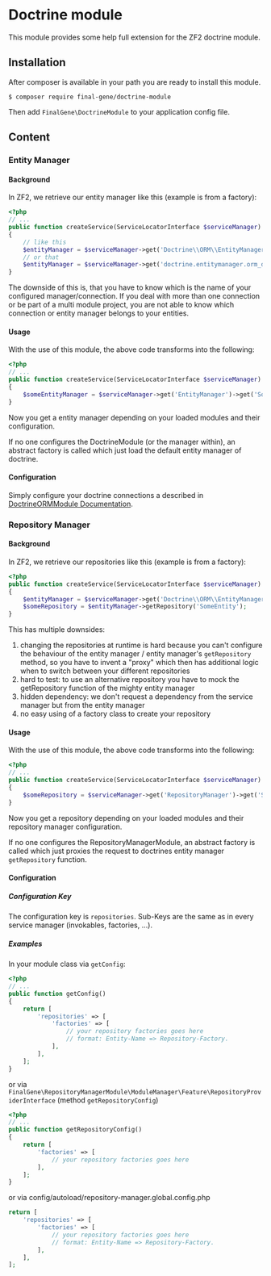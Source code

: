 # Doctrine module
This module provides some help full extension for the ZF2 doctrine module. 

## Installation
After composer is available in your path you are ready to install this module. 

```
$ composer require final-gene/doctrine-module
```

Then add `FinalGene\DoctrineModule` to your application config file.

## Content

### Entity Manager

#### Background
In ZF2, we retrieve our entity manager like this (example is from a factory):

```php
<?php
// ...
public function createService(ServiceLocatorInterface $serviceManager)
{
    // like this
    $entityManager = $serviceManager->get('Doctrine\\ORM\\EntityManager');
    // or that
    $entityManager = $serviceManager->get('doctrine.entitymanager.orm_default');
}
```

The downside of this is, that you have to know which is the name of your configured manager/connection.
If you deal with more than one connection or be part of a multi module project, you are not able to know which
connection or entity manager belongs to your entities.

#### Usage

With the use of this module, the above code transforms into the following:

```php
<?php
// ...
public function createService(ServiceLocatorInterface $serviceManager)
{
    $someEntityManager = $serviceManager->get('EntityManager')->get('SomeEntity');
}
```

Now you get a entity manager depending on your loaded modules and their configuration.

If no one configures the DoctrineModule (or the manager within), an abstract factory is called which just load the
default entity manager of doctrine.

#### Configuration

Simply configure your doctrine connections a described in [DoctrineORMModule Documentation](https://github.com/doctrine/DoctrineORMModule/blob/master/docs/configuration.md#how-to-use-two-connections).

### Repository Manager

#### Background

In ZF2, we retrieve our repositories like this (example is from a factory):

```php
<?php
public function createService(ServiceLocatorInterface $serviceManager)
{
    $entityManager = $serviceManager->get('Doctrine\\ORM\\EntityManager');
    $someRepository = $entityManager->getRepository('SomeEntity');
}
```

This has multiple downsides:

1. changing the repositories at runtime is hard because you can't configure the behaviour of the entity manager / entity
manager's `getRepository` method, so you have to invent a "proxy" which then has additional logic when to switch between
your different repositories
2. hard to test: to use an alternative repository you have to mock the getRepository function of the mighty entity
manager
3. hidden dependency: we don't request a dependency from the service manager but from the entity manager
4. no easy using of a factory class to create your repository

#### Usage

With the use of this module, the above code transforms into the following:

```php
<?php
// ...
public function createService(ServiceLocatorInterface $serviceManager)
{
    $someRepository = $serviceManager->get('RepositoryManager')->get('SomeEntity');
}
```

Now you get a repository depending on your loaded modules and their repository manager configuration.

If no one configures the RepositoryManagerModule, an abstract factory is called which just proxies the request to
doctrines entity manager `getRepository` function.

#### Configuration

##### Configuration Key
The configuration key is `repositories`. Sub-Keys are the same as in every service manager (invokables, factories, ...).

##### Examples

In your module class via `getConfig`:

```php
<?php
// ...
public function getConfig()
{
    return [
        'repositories' => [
            'factories' => [
                // your repository factories goes here
                // format: Entity-Name => Repository-Factory.
            ],
        ],
    ];
}
```

or via `FinalGene\RepositoryManagerModule\ModuleManager\Feature\RepositoryProviderInterface` (method
`getRepositoryConfig`)

```php
<?php
// ...
public function getRepositoryConfig()
{
    return [
        'factories' => [
            // your repository factories goes here
        ],
    ];
}
```

or via config/autoload/repository-manager.global.config.php

```php
return [
    'repositories' => [
        'factories' => [
            // your repository factories goes here
            // format: Entity-Name => Repository-Factory.
        ],
    ],
];
```

